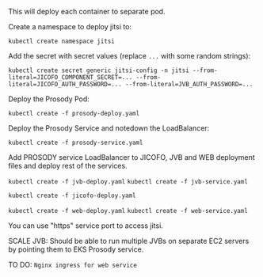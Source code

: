 This will deploy each container to separate pod.

Create a namespace to deploy jitsi to:

`kubectl create namespace jitsi`

Add the secret with secret values (replace `...` with some random strings):

`kubectl create secret generic jitsi-config -n jitsi --from-literal=JICOFO_COMPONENT_SECRET=... --from-literal=JICOFO_AUTH_PASSWORD=... --from-literal=JVB_AUTH_PASSWORD=... `

Deploy the Prosody Pod:

`kubectl create -f prosody-deploy.yaml`

Deploy the Prosody Service and notedown the LoadBalancer:

`kubectl create -f prosody-service.yaml`

Add PROSODY service LoadBalancer to JICOFO, JVB and WEB deployment files and deploy rest of the services.

`kubectl create -f jvb-deploy.yaml`
`kubectl create -f jvb-service.yaml`

`kubectl create -f jicofo-deploy.yaml`

`kubectl create -f web-deploy.yaml`
`kubectl create -f web-service.yaml`

You can use "https" service port to access jitsi.

SCALE JVB:
Should be able to run multiple JVBs on separate EC2 servers by pointing them to EKS Prosody service.

TO DO:
`Nginx ingress for web service`
